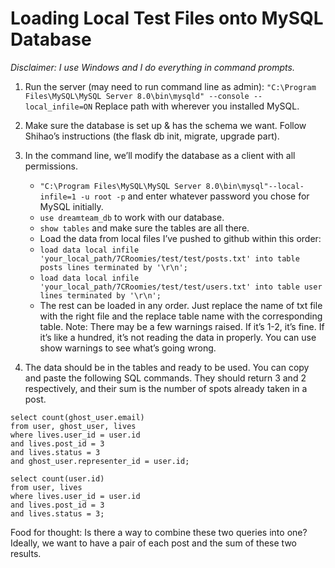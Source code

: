 # Loading Local Test Files onto MySQL Database

*Disclaimer: I use Windows and I do everything in command prompts.*

1. Run the server (may need to run command line as admin):
`"C:\Program Files\MySQL\MySQL Server 8.0\bin\mysqld" --console --local_infile=ON`
Replace path with wherever you installed MySQL.

2. Make sure the database is set up & has the schema we want. Follow Shihao’s instructions (the flask db init, migrate, upgrade part).

3. In the command line, we’ll modify the database as a client with all permissions.
    * `"C:\Program Files\MySQL\MySQL Server 8.0\bin\mysql"--local-infile=1 -u root -p` and enter whatever password you chose for MySQL initially.
    * `use dreamteam_db` to work with our database.
    * `show tables` and make sure the tables are all there.
    * Load the data from local files I’ve pushed to github within this order:
    * `load data local infile 'your_local_path/7CRoomies/test/test/posts.txt' into table posts lines terminated by '\r\n';`
    * `load data local infile 'your_local_path/7CRoomies/test/test/users.txt' into table user lines terminated by '\r\n';`
    * The rest can be loaded in any order. Just replace the name of txt file with the right file and the replace table name with the corresponding table.
Note: There may be a few warnings raised. If it’s 1-2, it’s fine. If it’s like a hundred, it’s not reading the data in properly. You can use show warnings to see what’s going wrong.

4. The data should be in the tables and ready to be used. You can copy and paste the following SQL commands. They should return 3 and 2 respectively, and their sum is the number of spots already taken in a post.

```
select count(ghost_user.email)
from user, ghost_user, lives
where lives.user_id = user.id
and lives.post_id = 3
and lives.status = 3
and ghost_user.representer_id = user.id;

select count(user.id)
from user, lives
where lives.user_id = user.id
and lives.post_id = 3
and lives.status = 3;
```

Food for thought: Is there a way to combine these two queries into one? Ideally, we want to have a pair of each post and the sum of these two results.
